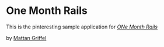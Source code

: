 # One Month Rails

This is the pinteresting sample application for
[*ONe Month Rails*](http://onemonthrails.com)

by [Mattan Griffel](http:mattangriffel.com)